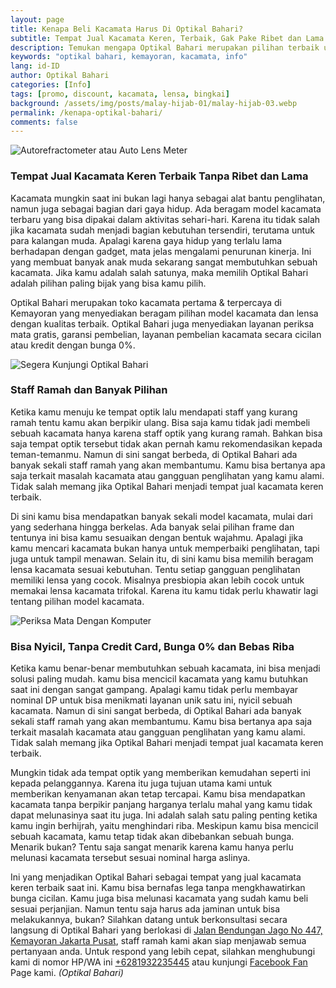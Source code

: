 ```yaml
---
layout: page
title: Kenapa Beli Kacamata Harus Di Optikal Bahari?
subtitle: Tempat Jual Kacamata Keren, Terbaik, Gak Pake Ribet dan Lama
description: Temukan mengapa Optikal Bahari merupakan pilihan terbaik untuk membeli kacamata. Kami menawarkan pilihan model & lensa berkualitas, program cicilan & jaminan kepuasan pelanggan
keywords: "optikal bahari, kemayoran, kacamata, info"
lang: id-ID
author: Optikal Bahari
categories: [Info]
tags: [promo, discount, kacamata, lensa, bingkai]
background: /assets/img/posts/malay-hijab-01/malay-hijab-03.webp
permalink: /kenapa-optikal-bahari/
comments: false
---
```


<div class="card shadow p-3 bg-white mb-5">
  <img
    src="{{"/assets/img/posts/periksa-mata/periksa-mata-gratis-optikal-bahari-4.webp" | relative_url }}"
    class="card-img-top"
    title="Autorefractometer atau Auto Lens Meter"
    alt="Autorefractometer atau Auto Lens Meter">
  <div class="card-body">
    <h3 class="card-title">
      Tempat Jual Kacamata Keren Terbaik Tanpa Ribet dan Lama
    </h3>
    <p class="card-text text-justify">
      Kacamata mungkin saat ini bukan lagi hanya sebagai alat bantu penglihatan, namun juga sebagai bagian dari gaya hidup. Ada beragam model kacamata terbaru yang bisa dipakai dalam aktivitas sehari-hari. Karena itu tidak salah jika kacamata sudah menjadi bagian kebutuhan tersendiri, terutama untuk para kalangan muda. Apalagi karena gaya hidup yang terlalu lama berhadapan dengan gadget, mata jelas mengalami penurunan kinerja. Ini yang membuat banyak anak muda sekarang sangat membutuhkan sebuah kacamata. Jika kamu adalah salah satunya, maka memilih Optikal Bahari adalah pilihan paling bijak yang bisa kamu pilih.
    </p>
    <p class="card-text text-justify">
      Optikal Bahari merupakan toko kacamata pertama & terpercaya di Kemayoran yang menyediakan beragam pilihan model kacamata dan lensa dengan kualitas terbaik. Optikal Bahari juga menyediakan layanan periksa mata gratis, garansi pembelian, layanan pembelian kacamata secara cicilan atau kredit dengan bunga 0%.
    </p>
  </div>
</div>

<div class="card shadow p-3 bg-white mb-5">
  <img
    src="{{"/assets/img/posts/periksa-mata/periksa-mata-gratis-optikal-bahari-6.webp" | relative_url }}"
    class="card-img-top"
    title="Segera Kunjungi Optikal Bahari"
    alt="Segera Kunjungi Optikal Bahari">
  <div class="card-body">
    <h3 class="card-title">
      Staff Ramah dan Banyak Pilihan
    </h3>
    <p class="card-text text-justify">
      Ketika kamu menuju ke tempat optik lalu mendapati staff yang kurang ramah tentu kamu akan berpikir ulang. Bisa saja kamu tidak jadi membeli sebuah kacamata hanya karena staff optik yang kurang ramah. Bahkan bisa saja tempat optik tersebut tidak akan pernah kamu rekomendasikan kepada teman-temanmu. Namun di sini sangat berbeda, di Optikal Bahari ada banyak sekali staff ramah yang akan membantumu. Kamu bisa bertanya apa saja terkait masalah kacamata atau gangguan penglihatan yang kamu alami. Tidak salah memang jika Optikal Bahari menjadi tempat jual kacamata keren terbaik.
    </p>
    <p class="card-text text-justify">
      Di sini kamu bisa mendapatkan banyak sekali model kacamata, mulai dari yang sederhana hingga berkelas. Ada banyak selai pilihan frame dan tentunya ini bisa kamu sesuaikan dengan bentuk wajahmu. Apalagi jika kamu mencari kacamata bukan hanya untuk memperbaiki penglihatan, tapi juga untuk tampil menawan. Selain itu, di sini kamu bisa memilih beragam lensa kacamata sesuai kebutuhan. Tentu setiap gangguan penglihatan memiliki lensa yang cocok. Misalnya presbiopia akan lebih cocok untuk memakai lensa kacamata trifokal. Karena itu kamu tidak perlu khawatir lagi tentang pilihan model kacamata.
    </p>
  </div>
</div>

<div class="card shadow p-3 bg-white mb-5">
  <img
    src="{{"/assets/img/posts/periksa-mata/periksa-mata-gratis-optikal-bahari-10.webp" | relative_url }}"
    class="card-img-top"
    title="Periksa Mata Dengan Komputer"
    alt="Periksa Mata Dengan Komputer">
  <div class="card-body">
    <h3 class="card-title">Bisa Nyicil, Tanpa Credit Card, Bunga 0% dan Bebas Riba</h3>
    <p class="card-text text-justify">
      Ketika kamu benar-benar membutuhkan sebuah kacamata, ini bisa menjadi solusi paling mudah. kamu bisa mencicil kacamata yang kamu butuhkan saat ini dengan sangat gampang. Apalagi kamu tidak perlu membayar nominal DP untuk bisa menikmati layanan unik satu ini, nyicil sebuah kacamata. Namun di sini sangat berbeda, di Optikal Bahari ada banyak sekali staff ramah yang akan membantumu. Kamu bisa bertanya apa saja terkait masalah kacamata atau gangguan penglihatan yang kamu alami. Tidak salah memang jika Optikal Bahari menjadi tempat jual kacamata keren terbaik.
    </p>
    <p class="card-text text-justify">
      Mungkin tidak ada tempat optik yang memberikan kemudahan seperti ini kepada pelanggannya. Karena itu juga tujuan utama kami untuk memberikan kenyamanan akan tetap tercapai. Kamu bisa mendapatkan kacamata tanpa berpikir panjang harganya terlalu mahal yang kamu tidak dapat melunasinya saat itu juga. Ini adalah salah satu paling penting ketika kamu ingin berhijrah, yaitu menghindari riba. Meskipun kamu bisa mencicil sebuah kacamata, kamu tetap tidak akan dibebankan sebuah bunga. Menarik bukan? Tentu saja sangat menarik karena kamu hanya perlu melunasi kacamata tersebut sesuai nominal harga aslinya.
    </p>
    <p class="card-text text-justify">
      Ini yang menjadikan Optikal Bahari sebagai tempat yang jual kacamata keren terbaik saat ini. Kamu bisa bernafas lega tanpa mengkhawatirkan bunga cicilan. Kamu juga bisa melunasi kacamata yang sudah kamu beli sesuai perjanjian. Namun tentu saja harus ada jaminan untuk bisa melakukannya, bukan? Silahkan datang untuk berkonsultasi secara langsung di Optikal Bahari yang berlokasi di
      <a href="{{"/lokasi" | relative_url }}" title="Jalan Bendungan Jago No 447, Kemayoran Jakarta Pusat">Jalan Bendungan Jago No 447, Kemayoran Jakarta Pusat</a>, staff ramah kami akan siap menjawab semua pertanyaan anda. Untuk respond yang lebih cepat, silahkan menghubungi kami di nomor HP/WA ini
      <a
        href="https://api.whatsapp.com/send?phone=6281932235445&text=Hallo%2C+saya+butuh+informasi+lebih+lanjut+mengenai+Optikal+Bahari"
        id="WhatsAppClick"
        class="WhatsAppCall"
        title="Call WhatsApp">+6281932235445</a>
      atau kunjungi
      <a
        href="https://www.facebook.com/optikalbahari"
        id="FBClick"
        title="Facebook Page Optikal Bahari"
        class="FacebookPage">Facebook Fan</a>
      Page kami.
      <em>(Optikal Bahari)</em>
    </p>
  </div>
</div>